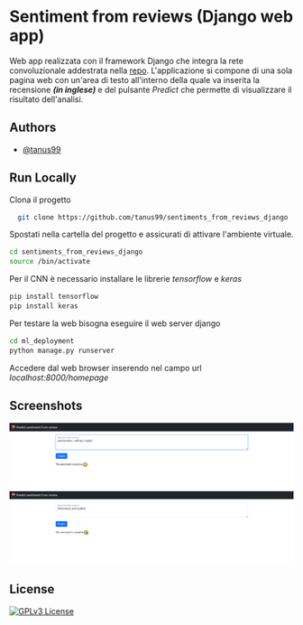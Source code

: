 # Sentiment from reviews (Django web app)

Web app realizzata con il framework Django che integra la rete convoluzionale addestrata nella [repo](https://github.com/tanus99/sentiments_from_reviews).
L'applicazione si compone di una sola pagina web con un'area di testo all'interno della quale va inserita la recensione ***(in inglese)*** e del pulsante *Predict*
che permette di visualizzare il risultato dell'analisi.
## Authors

- [@tanus99](https://github.com/tanus99)


## Run Locally

Clona il progetto

```bash
  git clone https://github.com/tanus99/sentiments_from_reviews_django
```

Spostati nella cartella del progetto e assicurati di attivare
l'ambiente virtuale.
```bash
cd sentiments_from_reviews_django
source /bin/activate
```
Per il CNN è necessario installare le librerie *tensorflow*
e *keras*

```bash
pip install tensorflow
pip install keras
```

Per testare la web bisogna eseguire il web server django
```bash
cd ml_deployment
python manage.py runserver
```
Accedere dal web browser inserendo nel campo url *localhost:8000/homepage*

## Screenshots
![good](/sentiment_from_reviews_django/good_review.png)
![bad](/sentiment_from_reviews_django/bad_review.png)

## License
[![GPLv3 License](https://img.shields.io/badge/License-GPL%20v3-yellow.svg)](https://opensource.org/licenses/)
